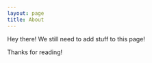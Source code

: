 ```yaml
---
layout: page
title: About
---
```


<p class="message">
  Hey there! We still need to add stuff to this page!
</p>

Thanks for reading!